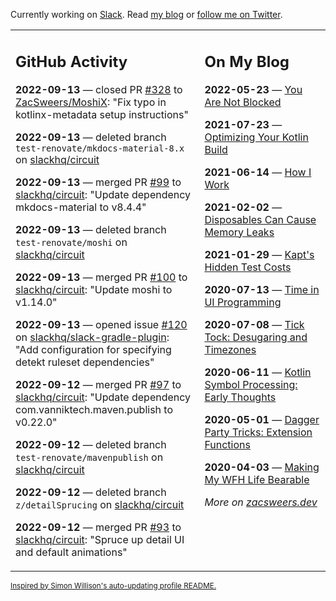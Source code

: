 Currently working on [Slack](https://slack.com/). Read [my blog](https://zacsweers.dev/) or [follow me on Twitter](https://twitter.com/ZacSweers).

<table><tr><td valign="top" width="60%">

## GitHub Activity
<!-- githubActivity starts -->
**2022-09-13** — closed PR [#328](https://github.com/ZacSweers/MoshiX/pull/328) to [ZacSweers/MoshiX](https://github.com/ZacSweers/MoshiX): "Fix typo in kotlinx-metadata setup instructions"

**2022-09-13** — deleted branch `test-renovate/mkdocs-material-8.x` on [slackhq/circuit](https://github.com/slackhq/circuit)

**2022-09-13** — merged PR [#99](https://github.com/slackhq/circuit/pull/99) to [slackhq/circuit](https://github.com/slackhq/circuit): "Update dependency mkdocs-material to v8.4.4"

**2022-09-13** — deleted branch `test-renovate/moshi` on [slackhq/circuit](https://github.com/slackhq/circuit)

**2022-09-13** — merged PR [#100](https://github.com/slackhq/circuit/pull/100) to [slackhq/circuit](https://github.com/slackhq/circuit): "Update moshi to v1.14.0"

**2022-09-13** — opened issue [#120](https://github.com/slackhq/slack-gradle-plugin/issues/120) on [slackhq/slack-gradle-plugin](https://github.com/slackhq/slack-gradle-plugin): "Add configuration for specifying detekt ruleset dependencies"

**2022-09-12** — merged PR [#97](https://github.com/slackhq/circuit/pull/97) to [slackhq/circuit](https://github.com/slackhq/circuit): "Update dependency com.vanniktech.maven.publish to v0.22.0"

**2022-09-12** — deleted branch `test-renovate/mavenpublish` on [slackhq/circuit](https://github.com/slackhq/circuit)

**2022-09-12** — deleted branch `z/detailSprucing` on [slackhq/circuit](https://github.com/slackhq/circuit)

**2022-09-12** — merged PR [#93](https://github.com/slackhq/circuit/pull/93) to [slackhq/circuit](https://github.com/slackhq/circuit): "Spruce up detail UI and default animations"
<!-- githubActivity ends -->
</td><td valign="top" width="40%">

## On My Blog
<!-- blog starts -->
**2022-05-23** — [You Are Not Blocked](https://www.zacsweers.dev/you-are-not-blocked/)

**2021-07-23** — [Optimizing Your Kotlin Build](https://www.zacsweers.dev/optimizing-your-kotlin-build/)

**2021-06-14** — [How I Work](https://www.zacsweers.dev/how-i-work/)

**2021-02-02** — [Disposables Can Cause Memory Leaks](https://www.zacsweers.dev/disposables-can-cause-memory-leaks/)

**2021-01-29** — [Kapt's Hidden Test Costs](https://www.zacsweers.dev/kapts-hidden-test-costs/)

**2020-07-13** — [Time in UI Programming](https://www.zacsweers.dev/time-in-ui/)

**2020-07-08** — [Tick Tock: Desugaring and Timezones](https://www.zacsweers.dev/ticktock-desugaring-timezones/)

**2020-06-11** — [Kotlin Symbol Processing: Early Thoughts](https://www.zacsweers.dev/kotlin-symbol-processor-early-thoughts/)

**2020-05-01** — [Dagger Party Tricks: Extension Functions](https://www.zacsweers.dev/dagger-party-tricks-extension-functions/)

**2020-04-03** — [Making My WFH Life Bearable](https://www.zacsweers.dev/making-wfh-life-bearable/)
<!-- blog ends -->
_More on [zacsweers.dev](https://zacsweers.dev/)_
</td></tr></table>

<sub><a href="https://simonwillison.net/2020/Jul/10/self-updating-profile-readme/">Inspired by Simon Willison's auto-updating profile README.</a></sub>